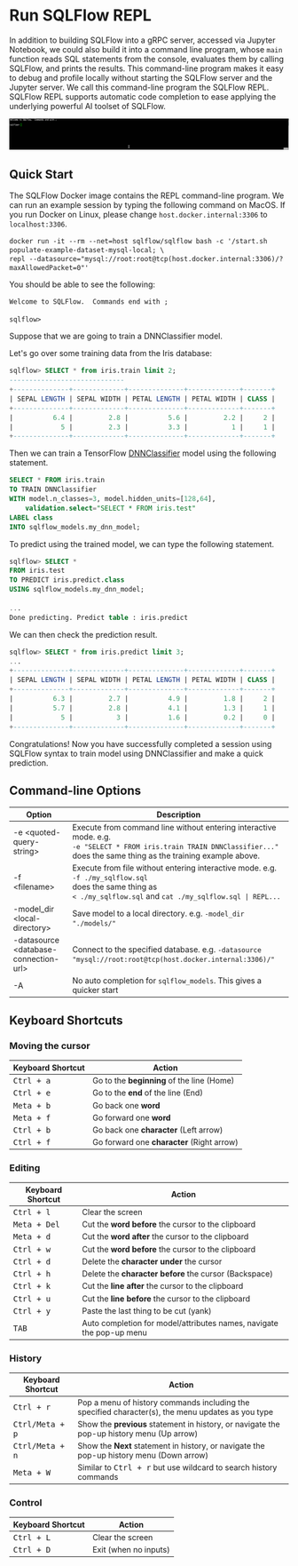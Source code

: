 # Run SQLFlow REPL

In addition to building SQLFlow into a gRPC server, accessed via Jupyter Notebook, we could also build it into a command line program, whose `main` function reads SQL statements from the console, evaluates them by calling SQLFlow, and prints the results.  This command-line program makes it easy to debug and profile locally without starting the SQLFlow server and the Jupyter server.  We call this command-line program the SQLFlow REPL. SQLFlow REPL supports automatic code completion to ease applying the underlying powerful AI toolset of SQLFlow.

![](figures/repl.gif)

## Quick Start

The SQLFlow Docker image contains the REPL command-line program.  We can run an example session by typing the following command on MacOS.  If you run Docker on Linux, please change `host.docker.internal:3306` to `localhost:3306`.

```
docker run -it --rm --net=host sqlflow/sqlflow bash -c '/start.sh populate-example-dataset-mysql-local; \
repl --datasource="mysql://root:root@tcp(host.docker.internal:3306)/?maxAllowedPacket=0"'
```

You should be able to see the following:

```
Welcome to SQLFlow.  Commands end with ;

sqlflow>
```

Suppose that we are going to train a DNNClassifier model.

Let's go over some training data from the Iris database:

```sql
sqlflow> SELECT * from iris.train limit 2;
-----------------------------
+--------------+-------------+--------------+-------------+-------+
| SEPAL LENGTH | SEPAL WIDTH | PETAL LENGTH | PETAL WIDTH | CLASS |
+--------------+-------------+--------------+-------------+-------+
|          6.4 |         2.8 |          5.6 |         2.2 |     2 |
|            5 |         2.3 |          3.3 |           1 |     1 |
+--------------+-------------+--------------+-------------+-------+
```

Then we can train a TensorFlow [DNNClassifier](https://www.tensorflow.org/api_docs/python/tf/estimator/DNNClassifier) model using the following statement.

```sql
SELECT * FROM iris.train
TO TRAIN DNNClassifier
WITH model.n_classes=3, model.hidden_units=[128,64],
    validation.select="SELECT * FROM iris.test"
LABEL class
INTO sqlflow_models.my_dnn_model;
```

To predict using the trained model, we can type the following statement.

```sql
sqlflow> SELECT *
FROM iris.test
TO PREDICT iris.predict.class
USING sqlflow_models.my_dnn_model;

...
Done predicting. Predict table : iris.predict
```

We can then check the prediction result.

```sql
sqlflow> SELECT * from iris.predict limit 3;
...
+--------------+-------------+--------------+-------------+-------+
| SEPAL LENGTH | SEPAL WIDTH | PETAL LENGTH | PETAL WIDTH | CLASS |
+--------------+-------------+--------------+-------------+-------+
|          6.3 |         2.7 |          4.9 |         1.8 |     2 |
|          5.7 |         2.8 |          4.1 |         1.3 |     1 |
|            5 |           3 |          1.6 |         0.2 |     0 |
+--------------+-------------+--------------+-------------+-------+
```

Congratulations! Now you have successfully completed a session using SQLFlow syntax to train model using DNNClassifier and make a quick prediction.

## Command-line Options

|             Option                      | Description |
|-----------------------------------------|-------------|
| -e \<quoted-query-string\>              | Execute from command line without entering interactive mode. e.g. <br>`-e "SELECT * FROM iris.train TRAIN DNNClassifier..." `<br>does the same thing as the training example above.|
| -f \<filename\>                         | Execute from file without entering interactive mode. e.g. <br>`-f ./my_sqlflow.sql`<br>does the same thing as<br>`< ./my_sqlflow.sql` and `cat ./my_sqlflow.sql \| REPL...` |
| -model_dir \<local-directory\>          | Save model to a local directory. e.g. `-model_dir "./models/"` |
| -datasource \<database-connection-url\> | Connect to the specified database. e.g. `-datasource "mysql://root:root@tcp(host.docker.internal:3306)/" ` |
| -A                                      | No auto completion for `sqlflow_models`. This gives a quicker start |

## Keyboard Shortcuts

### Moving the cursor

|  Keyboard Shortcut  |                   Action                   |
|---------------------|--------------------------------------------|
| <kbd>Ctrl + a</kbd> | Go to the **beginning** of the line (Home) |
| <kbd>Ctrl + e</kbd> | Go to the **end** of the line (End)        |
| <kbd>Meta + b</kbd> | Go back one **word**                       |
| <kbd>Meta + f</kbd> | Go forward one **word**                    |
| <kbd>Ctrl + b</kbd> | Go back one **character** (Left arrow)     |
| <kbd>Ctrl + f</kbd> | Go forward one **character** (Right arrow) |

### Editing

| Keyboard Shortcut     |                        Action                                        |
|-----------------------|----------------------------------------------------------------------|
| <kbd>Ctrl + l</kbd>   | Clear the screen                                                     |
| <kbd>Meta + Del</kbd> | Cut the **word before** the cursor to the clipboard                  |
| <kbd>Meta + d</kbd>   | Cut the **word after** the cursor to the clipboard                   |
| <kbd>Ctrl + w</kbd>   | Cut the **word before** the cursor to the clipboard                  |
| <kbd>Ctrl + d</kbd>   | Delete the **character under** the cursor                            |
| <kbd>Ctrl + h</kbd>   | Delete the **character before** the cursor (Backspace)               |
| <kbd>Ctrl + k</kbd>   | Cut the **line after** the cursor to the clipboard                   |
| <kbd>Ctrl + u</kbd>   | Cut the **line before** the cursor to the clipboard                  |
| <kbd>Ctrl + y</kbd>   | Paste the last thing to be cut (yank)                                |
| <kbd>  TAB   </kbd>   | Auto completion for model/attributes names, navigate the pop-up menu |

### History

| Keyboard Shortcut        |                   Action                                                                          |
|--------------------------|---------------------------------------------------------------------------------------------------|
| <kbd>Ctrl + r</kbd>      | Pop a menu of history commands including the specified character(s), the menu updates as you type |
| <kbd>Ctrl/Meta + p</kbd> | Show the **previous** statement in history, or navigate the pop-up history menu (Up arrow)        |
| <kbd>Ctrl/Meta + n</kbd> | Show the **Next** statement in history, or navigate the pop-up history menu (Down arrow)          |
| <kbd>Meta + W</kbd>      | Similar to <kbd>Ctrl + r</kbd> but use wildcard to search history commands                        |

### Control

|  Keyboard Shortcut  |          Action       |
|---------------------|-----------------------|
| <kbd>Ctrl + L</kbd> | Clear the screen      |
| <kbd>Ctrl + D</kbd> | Exit (when no inputs) |
